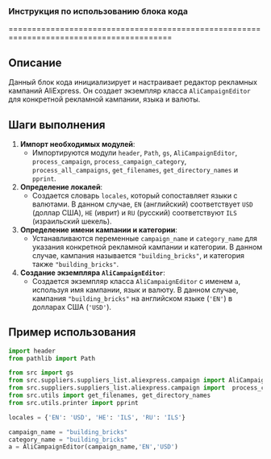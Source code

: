 ### **Инструкция по использованию блока кода**

=========================================================================================

Описание
-------------------------
Данный блок кода инициализирует и настраивает редактор рекламных кампаний AliExpress. Он создает экземпляр класса `AliCampaignEditor` для конкретной рекламной кампании, языка и валюты.

Шаги выполнения
-------------------------
1. **Импорт необходимых модулей**:
   - Импортируются модули `header`, `Path`, `gs`, `AliCampaignEditor`, `process_campaign`, `process_campaign_category`, `process_all_campaigns`, `get_filenames`, `get_directory_names` и `pprint`.
2. **Определение локалей**:
   - Создается словарь `locales`, который сопоставляет языки с валютами. В данном случае, `EN` (английский) соответствует `USD` (доллар США), `HE` (иврит) и `RU` (русский) соответствуют `ILS` (израильский шекель).
3. **Определение имени кампании и категории**:
   - Устанавливаются переменные `campaign_name` и `category_name` для указания конкретной рекламной кампании и категории. В данном случае, кампания называется `"building_bricks"`, и категория также `"building_bricks"`.
4. **Создание экземпляра `AliCampaignEditor`**:
   - Создается экземпляр класса `AliCampaignEditor` с именем `a`, используя имя кампании, язык и валюту. В данном случае, кампания `"building_bricks"` на английском языке (`'EN'`) в долларах США (`'USD'`).

Пример использования
-------------------------

```python
import header
from pathlib import Path

from src import gs
from src.suppliers.suppliers_list.aliexpress.campaign import AliCampaignEditor
from src.suppliers.suppliers_list.aliexpress.campaign import  process_campaign, process_campaign_category, process_all_campaigns
from src.utils import get_filenames, get_directory_names
from src.utils.printer import pprint

locales = {'EN': 'USD', 'HE': 'ILS', 'RU': 'ILS'}

campaign_name = "building_bricks"
category_name = "building_bricks"
a = AliCampaignEditor(campaign_name,'EN','USD')